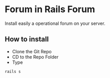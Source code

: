 # Forum in Rails Forum

Install easily a operational forum on your server.

## How to install

- Clone the Git Repo
- CD to the Repo Folder
- Type 

```ruby
rails s
```
